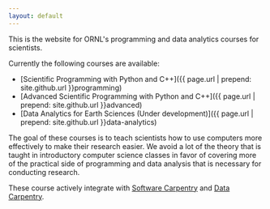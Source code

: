 ```yaml
---
layout: default
---
```


This is the website for ORNL's programming and data analytics courses for scientists. 

Currently the following courses are available:

* [Scientific Programming with Python and C++]({{ page.url | prepend: site.github.url }}programming)
* [Advanced Scientific Programming with Python and C++]({{ page.url | prepend: site.github.url }}advanced)
* [Data Analytics for Earth Sciences (Under development)]({{ page.url | prepend: site.github.url }}data-analytics)

The goal of these courses is to teach scientists how to use computers more
effectively to make their research easier. We avoid a lot of the theory that is
taught in introductory computer science classes in favor of covering more of the
practical side of programming and data analysis that is necessary for conducting research. 

These course actively integrate
with [Software Carpentry](http://software-carpentry.org) and
[Data Carpentry](http://datacarpentry.org).
